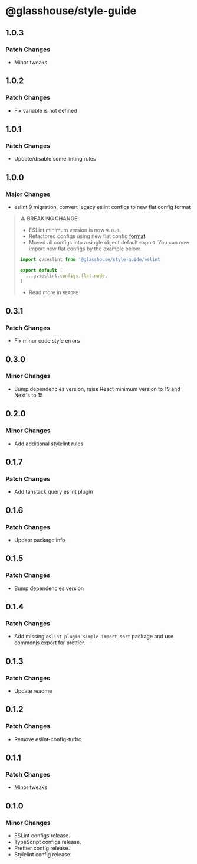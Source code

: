 # @glasshouse/style-guide

## 1.0.3

### Patch Changes

- Minor tweaks

## 1.0.2

### Patch Changes

- Fix variable is not defined

## 1.0.1

### Patch Changes

- Update/disable some linting rules

## 1.0.0

### Major Changes

- eslint 9 migration, convert legacy eslint configs to new flat config format

> :warning: **BREAKING CHANGE**:
>
> - ESLint minimum version is now `9.0.0`.
> - Refactored configs using new flat config [format](https://eslint.org/blog/2022/08/new-config-system-part-2/#main).
> - Moved all configs into a single object default export. You can now import new flat configs by the example below.
>
> ```js
> import gvseslint from '@glasshouse/style-guide/eslint
>
> export default [
> 	...gvseslint.configs.flat.node,
> ]
> ```
>
> - Read more in `README`

## 0.3.1

### Patch Changes

- Fix minor code style errors

## 0.3.0

### Minor Changes

- Bump dependencies version, raise React minimum version to 19 and Next's to 15

## 0.2.0

### Minor Changes

- Add additional stylelint rules

## 0.1.7

### Patch Changes

- Add tanstack query eslint plugin

## 0.1.6

### Patch Changes

- Update package info

## 0.1.5

### Patch Changes

- Bump dependencies version

## 0.1.4

### Patch Changes

- Add missing `eslint-plugin-simple-import-sort` package and use commonjs export for prettier.

## 0.1.3

### Patch Changes

- Update readme

## 0.1.2

### Patch Changes

- Remove eslint-config-turbo

## 0.1.1

### Patch Changes

- Minor tweaks

## 0.1.0

### Minor Changes

- ESLint configs release.
- TypeScript configs release.
- Prettier config release.
- Stylelint config release.
